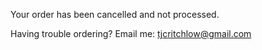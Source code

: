 ---
---


Your order has been cancelled and not processed.

Having trouble ordering? Email me: tjcritchlow@gmail.com
